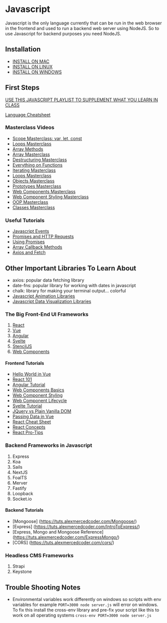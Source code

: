 # Javascript

Javascript is the only language currently that can be run in the web browser in the frontend and used to run a backend web server using NodeJS. So to use Javascript for backend purposes you need NodeJS.

## Installation

- [INSTALL ON MAC](https://www.newline.co/@Adele/how-to-install-nodejs-and-npm-on-macos--22782681)
- [INSTALL ON LINUX](https://www.digitalocean.com/community/tutorials/how-to-install-node-js-on-ubuntu-20-04)
- [INSTALL ON WINDOWS](https://phoenixnap.com/kb/install-node-js-npm-on-windows)

## First Steps

[USE THIS JAVASCRIPT PLAYLIST TO SUPPLEMENT WHAT YOU LEARN IN CLASS](https://www.youtube.com/playlist?list=PLY6oTPmKnKbZDZ9cRrRby4Wnr4GIJj5O3)

[Language Cheatsheet](https://www.scribd.com/document/483070482/DevNursery-Cheatsheet-Javascript)

### Masterclass Videos

 - [Scope Masterclass: var, let, const](https://www.youtube.com/watch?v=trez5PLZm7I)
 - [Loops Masterclass](https://www.youtube.com/watch?v=Yf6whlVj5qA)
 - [Array Methods](https://www.youtube.com/watch?v=CIWHuP8n_KA&t=4s)
 - [Array Masterclass](https://www.youtube.com/watch?v=0rd-WuGtLgI)
 - [Destructuring Masterclass](https://www.youtube.com/watch?v=T03vCdNz6h4&t=2s)
 - [Everything on Functions](https://www.youtube.com/watch?v=fhLFpVeGdoU)
 - [Iterating Masterclass](https://www.youtube.com/watch?v=JFf6ogtBUdo)
 - [Loops Masterclass](https://www.youtube.com/watch?v=Yf6whlVj5qA)
 - [Objects Masterclass](https://www.youtube.com/watch?v=6Ytou94vP9g)
 - [Prototypes Masterclass](https://www.youtube.com/watch?v=O_lyavc0lJc)
 - [Web Components Masterclass](https://www.youtube.com/watch?v=qV7jh7ctALg)
 - [Web Component Styling Masterclass](https://www.youtube.com/watch?v=9flT7pFyaXM)
 - [OOP Masterclass](https://www.youtube.com/watch?v=IxbDwmNwnFQ)
 - [Classes Masterclass](https://www.youtube.com/watch?v=O93r_ZB1NfQ)

### Useful Tutorials

- [Javascript Events](https://tuts.alexmercedcoder.com/jsevents/)
- [Promises and HTTP Requests](https://tuts.alexmercedcoder.com/promises/)
- [Using Promises](https://tuts.alexmercedcoder.com/writingpromises/)
- [Array Callback Methods](https://tuts.alexmercedcoder.com/ArrayMethods/)
- [Axios and Fetch](https://tuts.alexmercedcoder.com/axiosfetch/)

## Other Important Libraries To Learn About

- axios: popular data fetching library
- date-fns: popular library for working with dates in javascript
- chalk: library for making your terminal output... colorful
- [Javascript Animation Libraries](https://www.codeinwp.com/blog/best-javascript-animation-libraries/)
- [Javascript Data Visualization Libraries](https://www.monterail.com/blog/javascript-libraries-data-visualization)

### The Big Front-End UI Frameworks

1. [React](https://www.youtube.com/playlist?list=PLY6oTPmKnKbba6LlpF7kcnsyWdlwePt_V)
2. [Vue](https://www.youtube.com/playlist?list=PLY6oTPmKnKbbsEAIDfFAlhAVbSCIt2Bxx)
3. [Angular](https://www.youtube.com/playlist?list=PLY6oTPmKnKbahNK_YUsjTzP5U-FkGA544)
4. [Svelte](https://www.youtube.com/playlist?list=PLY6oTPmKnKbZpyj6WhUsjri1Tw_BO-obP)
5. [StencilJS](https://www.youtube.com/playlist?list=PLY6oTPmKnKbazpUTMcGmvMtgU5sr0Ip-V)
6. [Web Components](https://www.youtube.com/playlist?list=PLY6oTPmKnKbaNVkXHOHWxgdKEZLGKuFP9)

#### Frontend Tutorials

- [Hello World in Vue](https://tuts.alexmercedcoder.com/vue-tut/)
- [React 101](https://tuts.alexmercedcoder.com/react-tut/)
- [Angular Tutorial](https://tuts.alexmercedcoder.com/angulartut/)
- [Web Components Basics](https://tuts.alexmercedcoder.com/webcomp1/)
- [Web Component Styling](https://tuts.alexmercedcoder.com/webcomp2/)
- [Web Component Lifecycle](https://tuts.alexmercedcoder.com/webcomp3/)
- [Svelte Tutorial](https://tuts.alexmercedcoder.com/svelte/)
- [JQuery vs Plain Vanilla DOM](https://tuts.alexmercedcoder.com/jQuery/)
- [Passing Data in Vue](https://tuts.alexmercedcoder.com/vueprops/)
- [React Cheat Sheet](https://tuts.alexmercedcoder.com/reactcheatsheet/)
- [React Concepts](https://tuts.alexmercedcoder.com/reactconcepts/)
- [React Pro-Tips](https://tuts.alexmercedcoder.com/reactconcepts/)

### Backend Frameworks in Javascript

1. Express
2. Koa
3. Sails
4. NextJS
5. FoalTS
6. Merver
7. Fastify
8. Loopback
9. Socket.io

#### Backend Tutorials

- [Mongoose] (https://tuts.alexmercedcoder.com/Mongoose/)
- [Express] (https://tuts.alexmercedcoder.com/IntroToExpress/)
- [Express, Mongo and Mongoose Reference] (https://tuts.alexmercedcoder.com/ExpressMongo/)
- [CORS] (https://tuts.alexmercedcoder.com/cors/)

### Headless CMS Frameworks

1. Strapi
2. Keystone

## Trouble Shooting Notes

- Environmental variables work differently on windows so scripts with env variables for example `PORT=3000 node server.js` will error on windows. To fix this install the cross-env library and pre-fix your script like this to work on all operating systems `cross-env PORT=3000 node server.js`
